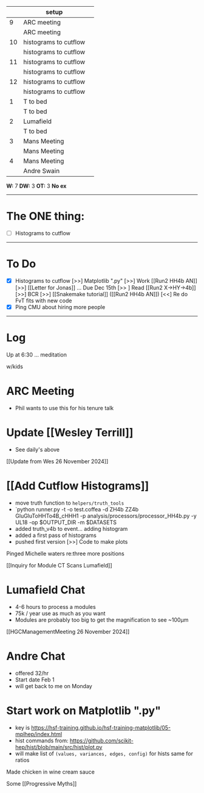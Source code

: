 
|     | setup                 |     |
| --- | --------------------- | --- |
| 9   | ARC meeting           |     |
|     | ARC meeting           |     |
| 10  | histograms to cutflow |     |
|     | histograms to cutflow |     |
| 11  | histograms to cutflow |     |
|     | histograms to cutflow |     |
| 12  | histograms to cutflow |     |
|     | histograms to cutflow |     |
| 1   | T to bed              |     |
|     | T to bed              |     |
| 2   | Lumafield             |     |
|     | T to bed              |     |
| 3   | Mans Meeting          |     |
|     | Mans Meeting          |     |
| 4   | Mans Meeting          |     |
|     | Andre Swain           |     |

**W:** 7 
**DW:** 3
**OT:** 3
**No ex**

---
# The ONE thing: 
- [ ] Histograms to cutflow

---
# To Do

- [x] Histograms to cutflow
 [>>] Matplotlib ".py"
 [>>]  Work [[Run2 HH4b AN]]
 [>>]  [[Letter for Jonas]] ... Due Dec 15th
 [>> ] Read [[Run2 X->HY->4b]]
 [>>] BCR
 [>>]   [[Snakemake tutorial]] 
 ([[Run2 HH4b AN]]) [<<] Re do FvT fits with new code
- [x] Ping CMU about hiring more people

---

# Log

Up at 6:30 ... meditation

w/kids

# ARC Meeting
- Phil wants to use this for his tenure talk

# Update [[Wesley Terrill]]
- See daily's above

[[Update from Wes 26 November 2024]]

# [[Add Cutflow Histograms]] 
- move truth function to `helpers/truth_tools`
- `python runner.py -t -o test.coffea -d ZH4b ZZ4b GluGluToHHTo4B_cHHH1 -p analysis/processors/processor_HH4b.py -y UL18  -op $OUTPUT_DIR -m $DATASETS
- added truth_v4b to event... adding histogram
- added a first pass of histograms
- pushed first version
 [>>] Code to make plots 

Pinged Michelle waters re:three more positions 

[[Inquiry for Module CT Scans Lumafield]]


# Lumafield Chat
- 4-6 hours to process a modules
- 75k / year use as much as you want
- Modules are probably too big to get the magnification to see ~100µm

[[HGCManagementMeeting 26 November 2024]]

# Andre Chat
- offered 32/hr
- Start date Feb 1
- will get back to me on Monday

# Start work on Matplotlib ".py"
- key is  https://hsf-training.github.io/hsf-training-matplotlib/05-mplhep/index.html
- hist commands from: https://github.com/scikit-hep/hist/blob/main/src/hist/plot.py
- will make list of `(values, variances, edges, config)` for hists same for ratios

Made chicken in wine cream sauce

Some [[Progressive Myths]]